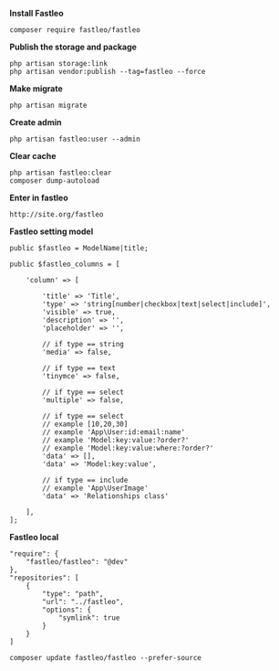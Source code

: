 **Install Fastleo**

    composer require fastleo/fastleo

****Publish the storage and package****

    php artisan storage:link
    php artisan vendor:publish --tag=fastleo --force

****Make migrate****

    php artisan migrate

****Create admin****

    php artisan fastleo:user --admin

****Clear cache****

    php artisan fastleo:clear
    composer dump-autoload

****Enter in fastleo****

    http://site.org/fastleo

****Fastleo setting model****
    
    public $fastleo = ModelName|title;

    public $fastleo_columns = [
    
        'column' => [
        
            'title' => 'Title',
            'type' => 'string[number|checkbox|text|select|include]',
            'visible' => true,
            'description' => '',
            'placeholder' => '',
            
            // if type == string
            'media' => false,
            
            // if type == text
            'tinymce' => false,
            
            // if type == select
            'multiple' => false,
            
            // if type == select
            // example [10,20,30]
            // example 'App\User:id:email:name'
            // example 'Model:key:value:?order?'
            // example 'Model:key:value:where:?order?'
            'data' => [],
            'data' => 'Model:key:value',
            
            // if type == include
            // example 'App\UserImage'
            'data' => 'Relationships class'
            
        ],
    ];
    
****Fastleo local****

    "require": {
        "fastleo/fastleo": "@dev"
    },
    "repositories": [
        {
            "type": "path",
            "url": "../fastleo",
            "options": {
                "symlink": true
            }
        }
    ]

    composer update fastleo/fastleo --prefer-source